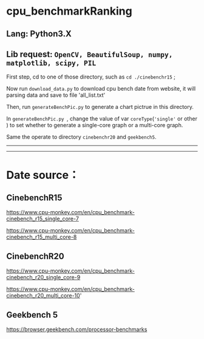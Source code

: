 # cpu_benchmarkRanking

## Lang: Python3.X

## Lib request: ` OpenCV, BeautifulSoup, numpy, matplotlib, scipy, PIL ` 

First step, cd to one of those directory, such as  `cd ./cinebenchr15` ;

Now run `download_data.py` to download cpu bench date from website, it will parsing data and save to file 'all_list.txt'

Then, run `generateBenchPic.py` to generate a chart pictrue in this directory.

In `generateBenchPic.py `, change the value of var `coreType`(`'single'` or other ) to set whether to generate a single-core graph or a multi-core graph.

Same the operate to directory `cinebenchr20` and `geekbench5`.

----
----
# Date source：

## CinebenchR15

https://www.cpu-monkey.com/en/cpu_benchmark-cinebench_r15_single_core-7

https://www.cpu-monkey.com/en/cpu_benchmark-cinebench_r15_multi_core-8


## CinebenchR20

https://www.cpu-monkey.com/en/cpu_benchmark-cinebench_r20_single_core-9

https://www.cpu-monkey.com/en/cpu_benchmark-cinebench_r20_multi_core-10'

## Geekbench 5

https://browser.geekbench.com/processor-benchmarks

